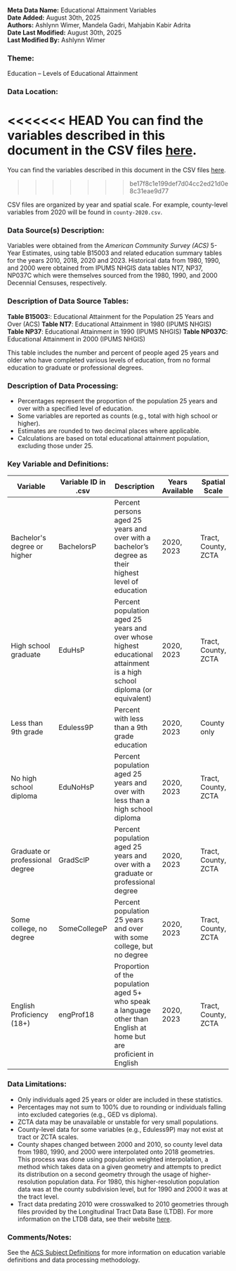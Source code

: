 **Meta Data Name:** Educational Attainment Variables  
**Date Added:** August 30th, 2025    
**Authors:** Ashlynn Wimer, Mandela Gadri, Mahjabin Kabir Adrita   
**Date Last Modified:** August 30th, 2025    
**Last Modified By:** Ashlynn Wimer


### Theme:  
Education – Levels of Educational Attainment

### Data Location:  
<<<<<<< HEAD
You can find the variables described in this document in the CSV files [here](https://oeps.healthyregions.org/download).
=======
You can find the variables described in this document in the CSV files [here](../oeps/data/tables).
>>>>>>> be17f8c1e199def7d04cc2ed21d0e8c31eae9d77

CSV files are organized by year and spatial scale. For example, county-level variables from 2020 will be found in `county-2020.csv`.  

### Data Source(s) Description:  
Variables were obtained from the *American Community Survey (ACS)* 5-Year Estimates, using table B15003 and related education summary tables for the years 2010, 2018, 2020 and 2023. Historical data from 1980, 1990, and 2000 were obtained from IPUMS NHGIS data tables NT7, NP37, NP037C which were themselves sourced from the 1980, 1990, and 2000 Decennial Censuses, respectively. 

### Description of Data Source Tables:  
**Table B15003:**: Educational Attainment for the Population 25 Years and Over (ACS)
**Table NT7**: Educational Attainment in 1980 (IPUMS NHGIS)
**Table NP37**: Educational Attainment in 1990 (IPUMS NHGIS)
**Table NP037C**: Educational Attainment in 2000 (IPUMS NHGIS)

This table includes the number and percent of people aged 25 years and older who have completed various levels of education, from no formal education to graduate or professional degrees.

### Description of Data Processing:  
- Percentages represent the proportion of the population 25 years and over with a specified level of education.  
- Some variables are reported as counts (e.g., total with high school or higher).  
- Estimates are rounded to two decimal places where applicable.  
- Calculations are based on total educational attainment population, excluding those under 25.

### Key Variable and Definitions:

| Variable                           | Variable ID in .csv | Description                                                       | Years Available | Spatial Scale        |
|------------------------------------|---------------------|-------------------------------------------------------------------|------------------|-----------------------|
| Bachelor's degree or higher        | BachelorsP          | Percent persons aged 25 years and over with a bachelor’s degree as their highest level of education                    | 2020, 2023       | Tract, County, ZCTA   |
| High school graduate               | EduHsP              | Percent population aged 25 years and over whose highest educational attainment is a high school diploma (or equivalent)                    | 2020, 2023       | Tract, County, ZCTA   |
| Less than 9th grade               | Eduless9P           | Percent with less than a 9th grade education                      | 2020, 2023       | County only           |
| No high school diploma             | EduNoHsP            | Percent population aged 25 years and over with less than a high school diploma                            | 2020, 2023       | Tract, County, ZCTA   |
| Graduate or professional degree    | GradSclP            | Percent population aged 25 years and over with a graduate or professional degree                      | 2020, 2023       | Tract, County, ZCTA   |
| Some college, no degree            | SomeCollegeP        | Percent population 25 years and over with some college, but no degree                 | 2020, 2023       | Tract, County, ZCTA   |
| English Proficiency (18+) | engProf18   | Proportion of the population aged 5+ who speak a language other than English at home but are proficient in English             | 2020, 2023       | Tract, County, ZCTA     |

### Data Limitations:  
- Only individuals aged 25 years or older are included in these statistics.  
- Percentages may not sum to 100% due to rounding or individuals falling into excluded categories (e.g., GED vs diploma).  
- ZCTA data may be unavailable or unstable for very small populations.  
- County-level data for some variables (e.g., Eduless9P) may not exist at tract or ZCTA scales.
- County shapes changed between 2000 and 2010, so county level data from 1980, 1990, and 2000 were interpolated onto 2018 geometries. This process was done using population weighted interpolation, a method which takes data on a given geometry and attempts to predict its distribution on a second geometry through the usage of higher-resolution population data. For 1980, this higher-resolution population data was at the county subdivision level, but for 1990 and 2000 it was at the tract level.
- Tract data predating 2010 were crosswalked to 2010 geometries through files provided by the Longitudinal Tract Data Base (LTDB). For more information on the LTDB data, see their website [here](https://s4.ad.brown.edu/projects/diversity/Researcher/Bridging.htm).

### Comments/Notes:  
See the [ACS Subject Definitions](https://www.census.gov/programs-surveys/acs/technical-documentation/code-lists.html) for more information on education variable definitions and data processing methodology.